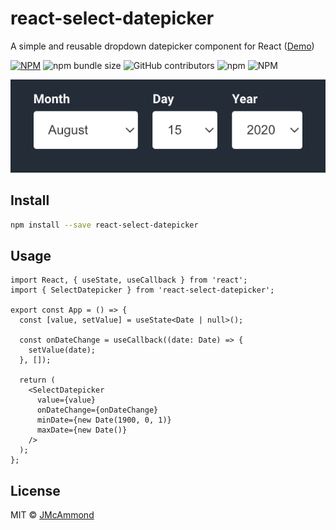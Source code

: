 # react-select-datepicker

A simple and reusable dropdown datepicker component for React ([Demo](https://jeffmcammond.com/react-select-datepicker/))

[![NPM](https://img.shields.io/npm/v/react-select-datepicker.svg)](https://www.npmjs.com/package/react-select-datepicker)
![npm bundle size](https://img.shields.io/bundlephobia/min/react-select-datepicker)
![GitHub contributors](https://img.shields.io/github/contributors/jmcammond/react-select-datepicker)
![npm](https://img.shields.io/npm/dt/react-select-datepicker)
![NPM](https://img.shields.io/npm/l/react-select-datepicker)

![Select Datepicker](https://github.com/jmcammond/react-select-datepicker/raw/master/example/assets/select-datepicker.png 'Select Datepicker')

## Install

```bash
npm install --save react-select-datepicker
```

## Usage

```tsx
import React, { useState, useCallback } from 'react';
import { SelectDatepicker } from 'react-select-datepicker';

export const App = () => {
  const [value, setValue] = useState<Date | null>();

  const onDateChange = useCallback((date: Date) => {
    setValue(date);
  }, []);

  return (
    <SelectDatepicker
      value={value}
      onDateChange={onDateChange}
      minDate={new Date(1900, 0, 1)}
      maxDate={new Date()}
    />
  );
};
```

## License

MIT © [JMcAmmond](https://github.com/JMcAmmond)
